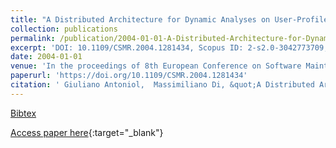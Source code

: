 ```yaml
---
title: "A Distributed Architecture for Dynamic Analyses on User-Profile Data"
collection: publications
permalink: /publication/2004-01-01-A-Distributed-Architecture-for-Dynamic-Analyses-on-User-Profile-Data
excerpt: 'DOI: 10.1109/CSMR.2004.1281434, Scopus ID: 2-s2.0-3042773709, Cited by: 7'
date: 2004-01-01
venue: 'In the proceedings of 8th European Conference on Software Maintenance and Reengineering (CSMR 2004), 24-26 March 2004, Tampere, Finland, Proceedings'
paperurl: 'https://doi.org/10.1109/CSMR.2004.1281434'
citation: ' Giuliano Antoniol,  Massimiliano Di, &quot;A Distributed Architecture for Dynamic Analyses on User-Profile Data.&quot; In the proceedings of 8th European Conference on Software Maintenance and Reengineering (CSMR 2004), 24-26 March 2004, Tampere, Finland, Proceedings, 2004.'
---
```

[Bibtex](https://dblp.org/rec/bib/conf/csmr/AntoniolP04)

[Access paper here](https://doi.org/10.1109/CSMR.2004.1281434){:target="_blank"}
